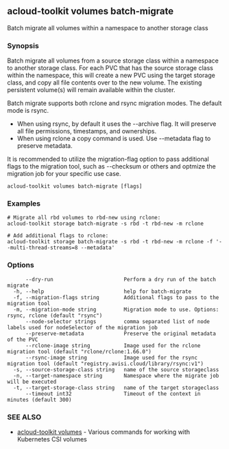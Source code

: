 ## acloud-toolkit volumes batch-migrate

Batch migrate all volumes within a namespace to another storage class

### Synopsis

Batch migrate all volumes from a source storage class within a namespace to another storage class.
For each PVC that has the source storage class within the namespace, this will create a new PVC using the target storage class, and copy all file contents over to the new volume. The existing persistent volume(s) will remain available within the cluster.

Batch migrate supports both rclone and rsync migration modes. The default mode is rsync.
- When using rsync, by default it uses the --archive flag. It will preserve all file permissions, timestamps, and ownerships.
- When using rclone a copy command is used. Use --metadata flag to preserve metadata.

It is recommended to utilize the migration-flag option to pass additional flags to the migration tool, such as --checksum or others and optmize the migration job for your specific use case.
		

```
acloud-toolkit volumes batch-migrate [flags]
```

### Examples

```
# Migrate all rbd volumes to rbd-new using rclone:
acloud-toolkit storage batch-migrate -s rbd -t rbd-new -m rclone

# Add additional flags to rclone:
acloud-toolkit storage batch-migrate -s rbd -t rbd-new -m rclone -f '--multi-thread-streams=8 --metadata'

```

### Options

```
      --dry-run                       Perform a dry run of the batch migrate
  -h, --help                          help for batch-migrate
  -f, --migration-flags string        Additional flags to pass to the migration tool
  -m, --migration-mode string         Migration mode to use. Options: rsync, rclone (default "rsync")
      --node-selector strings         comma separated list of node labels used for nodeSelector of the migration job
      --preserve-metadata             Preserve the original metadata of the PVC
      --rclone-image string           Image used for the rclone migration tool (default "rclone/rclone:1.66.0")
      --rsync-image string            Image used for the rsync migration tool (default "registry.avisi.cloud/library/rsync:v1")
  -s, --source-storage-class string   name of the source storageclass
  -n, --target-namespace string       Namespace where the migrate job will be executed
  -t, --target-storage-class string   name of the target storageclass
      --timeout int32                 Timeout of the context in minutes (default 300)
```

### SEE ALSO

* [acloud-toolkit volumes](acloud-toolkit_volumes.md)	 - Various commands for working with Kubernetes CSI volumes

